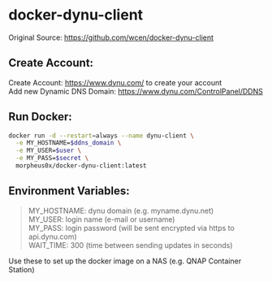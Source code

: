 # docker-dynu-client

Original Source: https://github.com/wcen/docker-dynu-client  


## Create Account:

Create Account: https://www.dynu.com/ to create your account  
Add new Dynamic DNS Domain: https://www.dynu.com/ControlPanel/DDNS  


## Run Docker:

```sh
docker run -d --restart=always --name dynu-client \
  -e MY_HOSTNAME=$ddns_domain \
  -e MY_USER=$user \
  -e MY_PASS=$secret \
  morpheus0x/docker-dynu-client:latest
```


## Environment Variables:

>MY_HOSTNAME: dynu domain (e.g. myname.dynu.net)  
>MY_USER: login name (e-mail or username)  
>MY_PASS: login password (will be sent encrypted via https to api.dynu.com)  
>WAIT_TIME: 300 (time between sending updates in seconds) 

Use these to set up the docker image on a NAS (e.g. QNAP Container Station)  
